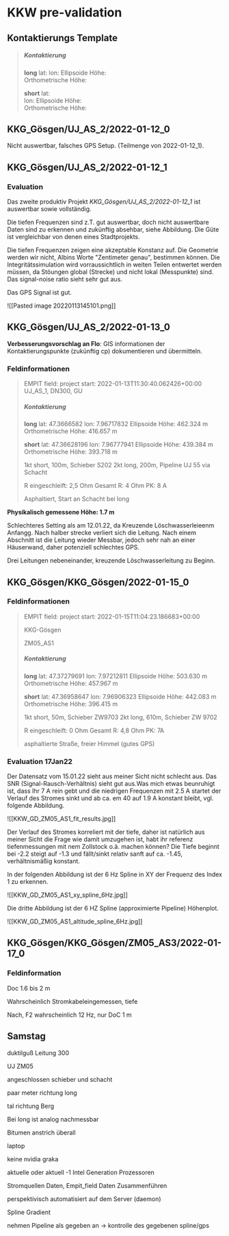 # KKW pre-validation 

## Kontaktierungs Template

> ##### Kontaktierung
> **long**
> lat: 
> lon: 
> Ellipsoide Höhe:  
> Orthometrische Höhe: 
>
> **short**
> lat:  
> lon: 
> Ellipsoide Höhe:  
> Orthometrische Höhe: 

## KKG_Gösgen/UJ_AS_2/2022-01-12_0

Nicht auswertbar, falsches GPS Setup. (Teilmenge von 2022-01-12_1).
 
## KKG_Gösgen/UJ_AS_2/2022-01-12_1 

### Evaluation

Das zweite produktiv Projekt _KKG_Gösgen/UJ_AS_2/2022-01-12_1_ ist auswertbar sowie vollständig.

Die tiefen Frequenzen sind z.T. gut auswertbar, doch nicht auswertbare Daten sind zu erkennen und zukünftig absehbar, siehe Abbildung. Die Güte ist vergleichbar von denen eines Stadtprojekts.

Die tiefen Frequenzen zeigen eine akzeptable Konstanz auf. Die Geometrie werden wir nicht, Albins Worte "Zentimeter genau", bestimmen können. Die Integritätssimulation wird vorraussichtlich in weiten Teilen entwertet werden müssen, da Stöungen global (Strecke) und nicht lokal (Messpunkte) sind. Das signal-noise ratio sieht sehr gut aus.

Das GPS Signal ist gut.

![[Pasted image 20220113145101.png]]

## KKG_Gösgen/UJ_AS_2/2022-01-13_0 

**Verbesserungsvorschlag an Flo**: GIS informationen der Kontaktierungspunkte (zukünftig cp) dokumentieren und übermitteln.

### Feldinformationen

> EMPIT field: project start: 2022-01-13T11:30:40.062426+00:00
> UJ_AS_1, DN300, GU
>
> ##### Kontaktierung
> **long**
> lat: 47.3666582
> lon: 7.96717832
> Ellipsoide Höhe: 462.324 m 
> Orthometrische Höhe: 416.657 m
>
> **short**
> lat: 47.36628196 
> lon: 7.96777941
> Ellipsoide Höhe: 439.384 m 
> Orthometrische Höhe: 393.718 m
>
> 1kt short, 100m, Schieber S202
> 2kt long, 200m, Pipeline UJ 55 via Schacht
> 
> R eingeschleift: 2,5 Ohm
> Gesamt R: 4 Ohm
> PK: 8 A
> 
> Asphaltiert, Start an Schacht bei long

**Physikalisch gemessene Höhe: 1.7 m**

Schlechteres Setting als am 12.01.22, da Kreuzende Löschwasserleieenm Anfangg. Nach halber strecke verliert sich die Leitung. Nach einem Abschnitt ist die Leitung wieder Messbar, jedoch sehr nah an einer Häuserwand, daher potenziell schlechtes GPS.

Drei Leitungen nebeneinander, kreuzende Löschwasserleitung zu Beginn.

## KKG_Gösgen/KKG_Gösgen/2022-01-15_0



### Feldinformationen

> EMPIT field: project start: 2022-01-15T11:04:23.186683+00:00
> 
> KKG-Gösgen
> 
> ZM05_AS1
> 
> ##### Kontaktierung
> **long**
> lat: 47.37279691
> lon: 7.97212811
> Ellipsoide Höhe: 503.630 m  
> Orthometrische Höhe: 457.967 m
>
> **short**
> lat: 47.36958647
> lon: 7.96906323
> Ellipsoide Höhe: 442.083 m  
> Orthometrische Höhe: 396.415 m
>
> 1kt short, 50m, Schieber ZW9703
> 2kt long, 610m, Schieber ZW 9702
> 
> R eingeschleift: 0 Ohm
> Gesamt R: 4,8 Ohm
> PK: 7A
> 
> asphaltierte Straße, freier Himmel (gutes GPS)




### Evaluation 17Jan22

Der Datensatz vom 15.01.22 sieht aus meiner Sicht nicht schlecht aus. Das SNR (Signal-Rausch-Verhältnis) sieht gut aus.Was mich etwas beunruhigt ist, dass Ihr 7 A rein gebt und die niedrigen Frequenzen mit 2.5 A startet der Verlauf des Stromes sinkt und ab ca. em 40 auf 1.9 A konstant bleibt, vgl. folgende Abbildung. 

![[KKW_GD_ZM05_AS1_fit_results.jpg]]

Der Verlauf des Stromes korreliert mit der tiefe, daher ist natürlich aus meiner Sicht die Frage wie damit umzugehen ist, habt ihr referenz tiefenmessungen mit nem Zollstock o.ä. machen können? Die Tiefe beginnt bei -2.2 steigt auf -1.3 und fällt/sinkt relativ sanft auf ca. -1.45, verhältnismäßig konstant.

In der folgenden Abbildung ist der 6 Hz Spline in XY der Frequenz des Index 1 zu erkennen.

![[KKW_GD_ZM05_AS1_xy_spline_6Hz.jpg]]

Die dritte Abbildung ist der 6 HZ Spline (approximierte Pipeline) Höhenplot. 

![[KKW_GD_ZM05_AS1_altitude_spline_6Hz.jpg]]


## KKG_Gösgen/KKG_Gösgen/ZM05_AS3/2022-01-17_0

### Feldinformation

Doc 1.6 bis 2 m

Wahrscheinlich Stromkabeleingemessen, tiefe

Nach, F2 wahrscheinlich 12 Hz, nur DoC 1 m



## Samstag

duktilguß Leitung 300

UJ ZM05

angeschlossen schieber und schacht

paar meter richtung long

tal richtung Berg

Bei long ist analog nachmessbar


Bitumen anstrich überall




laptop

keine nvidia graka

aktuelle oder aktuell -1 Intel Generation Prozessoren


Stromquellen Daten, Empit_field Daten Zusammenführen

perspektivisch automatisiert auf dem Server (daemon)



Spline Gradient

nehmen Pipeline als gegeben an → kontrolle des gegebenen spline/gps 
